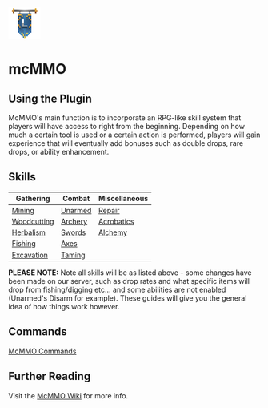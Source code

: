 ![ribbon](L-ribbon.png) 

# mcMMO


## Using the Plugin

McMMO's main function is to incorporate an RPG-like skill system that players will have access to right from the beginning. Depending on how much a certain tool is used or a certain action is performed, players will gain experience that will eventually add bonuses such as double drops, rare drops, or ability enhancement.

## Skills

|Gathering|Combat|Miscellaneous|
|---|---|---|
|[Mining](https://github.com/mcMMO-Dev/mcMMO/wiki/Mining)|[Unarmed](https://github.com/mcMMO-Dev/mcMMO/wiki/Unarmed)|[Repair](https://github.com/mcMMO-Dev/mcMMO/wiki/Repair)|
|[Woodcutting](https://github.com/mcMMO-Dev/mcMMO/wiki/Woodcutting)|[Archery](https://github.com/mcMMO-Dev/mcMMO/wiki/Archery)|[Acrobatics](https://github.com/mcMMO-Dev/mcMMO/wiki/Acrobatics)|
|[Herbalism](https://github.com/mcMMO-Dev/mcMMO/wiki/Herbalism)|[Swords](https://github.com/mcMMO-Dev/mcMMO/wiki/Swords)|[Alchemy](https://github.com/mcMMO-Dev/mcMMO/wiki/Alchemy)|
|[Fishing](https://github.com/mcMMO-Dev/mcMMO/wiki/Fishing)|[Axes](https://github.com/mcMMO-Dev/mcMMO/wiki/Axes)||
|[Excavation](https://github.com/mcMMO-Dev/mcMMO/wiki/Excavation)|[Taming](https://github.com/mcMMO-Dev/mcMMO/wiki/Taming)||

**PLEASE NOTE:**
Note all skills will be as listed above - some changes have been made on our server, such as drop rates and what specific items will drop from fishing/digging etc... and some abilities are not enabled (Unarmed's Disarm for example). These guides will give you the general idea of how things work however.

## Commands

[McMMO Commands](https://github.com/mcMMO-Dev/mcMMO/wiki/Command-reference)

## Further Reading

Visit the [McMMO Wiki](https://github.com/mcMMO-Dev/mcMMO/wiki) for more info.
